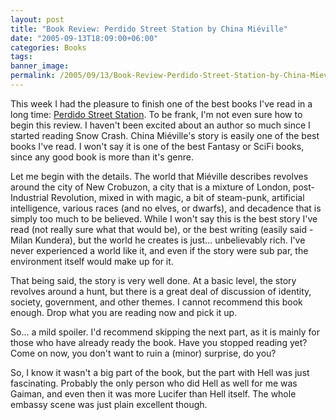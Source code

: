```yaml
---
layout: post
title: "Book Review: Perdido Street Station by China Miéville"
date: "2005-09-13T18:09:00+06:00"
categories: Books 
tags: 
banner_image: 
permalink: /2005/09/13/Book-Review-Perdido-Street-Station-by-China-Mieville
---
```


This week I had the pleasure to finish one of the best books I've read in a long time: <a href="http://www.amazon.com/exec/obidos/redirect?link_code=ur2&amp;camp=1789&amp;tag=raymondcamd06-20&amp;creative=9325&amp;path=tg/detail/-/0345459407/qid=1126647340/sr=8-1/ref=pd_bbs_1?v=glance{% raw %}%26s=books%{% endraw %}26n=507846">Perdido Street Station</a>. To be frank, I'm not even sure how to begin this review. I haven't been excited about an author so much since I started reading Snow Crash. China Mi&eacute;ville's story is easily one of the best books I've read. I won't say it is one of the best Fantasy or SciFi books, since any good book is more than it's genre. 

Let me begin with the details. The world that  Mi&eacute;ville describes revolves around the city of New Crobuzon, a city that is a mixture of London, post-Industrial Revolution, mixed in with magic, a bit of steam-punk, artificial intelligence, various races (and no elves, or dwarfs), and decadence that is simply too much to be believed. While I won't say this is the best story I've read (not really sure what that would be), or the best writing (easily said - Milan Kundera), but the world he creates is just... unbelievably rich. I've never experienced a world like it, and even if the story were sub par, the environment itself would make up for it. 

That being said, the story is very well done. At a basic level, the story revolves around a hunt, but there is a great deal of discussion of identity, society, government, and other themes. I cannot recommend this book enough. Drop what you are reading now and pick it up. 

So... a mild spoiler. I'd recommend skipping the next part, as it is mainly for those who have already ready the book. Have you stopped reading yet? Come on now, you don't want to ruin a (minor) surprise, do you?
<!--more-->
So, I know it wasn't a big part of the book, but the part with Hell was just fascinating. Probably the only person who did Hell as well for me was Gaiman, and even then it was more Lucifer than Hell itself. The whole embassy scene was just plain excellent though.